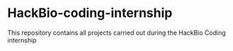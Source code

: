 # HackBio-coding-internship
This repository contains all projects carried out during the HackBio Coding internship
